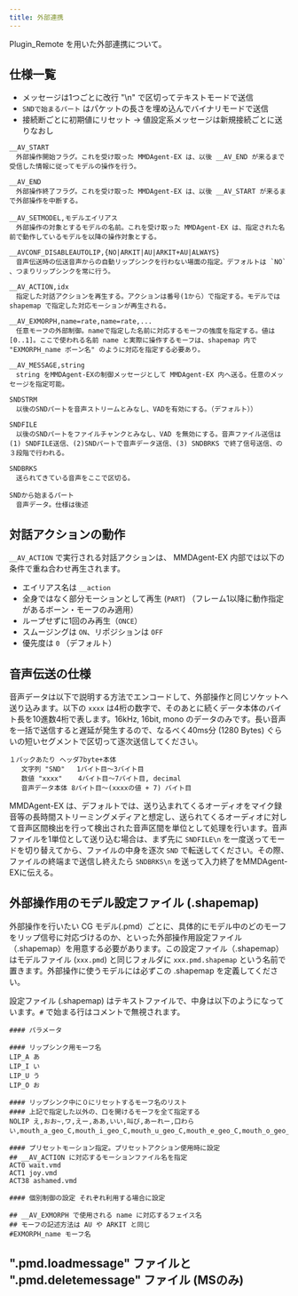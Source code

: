 ```yaml
---
title: 外部連携
---
```


Plugin_Remote を用いた外部連携について。

## 仕様一覧

- メッセージは1つごとに改行 "\n" で区切ってテキストモードで送信
- `SNDで始まるパート` はパケットの長さを埋め込んでバイナリモードで送信
- 接続断ごとに初期値にリセット → 値設定系メッセージは新規接続ごとに送りなおし

```text
__AV_START
　外部操作開始フラグ。これを受け取った MMDAgent-EX は、以後 __AV_END が来るまで受信した情報に従ってモデルの操作を行う。

__AV_END
　外部操作終了フラグ。これを受け取った MMDAgent-EX は、以後 __AV_START が来るまで外部操作を中断する。

__AV_SETMODEL,モデルエイリアス
　外部操作の対象とするモデルの名前。これを受け取った MMDAgent-EX は、指定された名前で動作しているモデルを以降の操作対象とする。

__AVCONF_DISABLEAUTOLIP,{NO|ARKIT|AU|ARKIT+AU|ALWAYS}
　音声伝送時の伝送音声からの自動リップシンクを行わない場面の指定。デフォルトは `NO` 、つまりリップシンクを常に行う。

__AV_ACTION,idx
　指定した対話アクションを再生する。アクションは番号(1から）で指定する。モデルでは shapemap で指定した対応モーションが再生される。

__AV_EXMORPH,name=rate,name=rate,...
　任意モーフの外部制御。nameで指定した名前に対応するモーフの強度を指定する。値は [0..1]。ここで使われる名前 name と実際に操作するモーフは、shapemap 内で "EXMORPH_name ボーン名" のように対応を指定する必要あり。

__AV_MESSAGE,string
　string をMMDAgent-EXの制御メッセージとして MMDAgent-EX 内へ送る。任意のメッセージを指定可能。

SNDSTRM
　以後のSNDパートを音声ストリームとみなし、VADを有効にする。（デフォルト））

SNDFILE
　以後のSNDパートをファイルチャンクとみなし、VAD を無効にする。音声ファイル送信は(1) SNDFILE送信、(2)SNDパートで音声データ送信、(3) SNDBRKS で終了信号送信、の３段階で行われる。

SNDBRKS
　送られてきている音声をここで区切る。

SNDから始まるパート
　音声データ。仕様は後述

```

## 対話アクションの動作

`__AV_ACTION` で実行される対話アクションは、 MMDAgent-EX 内部では以下の条件で重ね合わせ再生されます。

- エイリアス名は `__action`
- 全身ではなく部分モーションとして再生 (`PART`) （フレーム1以降に動作指定があるボーン・モーフのみ適用）
- ループせずに1回のみ再生（`ONCE`）
- スムージングは `ON`、リポジションは `OFF`
- 優先度は `0` （デフォルト）

## 音声伝送の仕様

音声データは以下で説明する方法でエンコードして、外部操作と同じソケットへ送り込みます。以下の `xxxx` は4桁の数字で、そのあとに続くデータ本体のバイト長を10進数4桁で表します。16kHz, 16bit, mono のデータのみです。長い音声を一括で送信すると遅延が発生するので、なるべく40ms分 (1280 Bytes) ぐらいの短いセグメントで区切って逐次送信してください。

```text
１パックあたり ヘッダ7byte+本体
   文字列 "SND"   1バイト目～3バイト目
   数値 "xxxx"    4バイト目～7バイト目, decimal
   音声データ本体 8バイト目～(xxxxの値 + 7) バイト目
```

MMDAgent-EX は、デフォルトでは、送り込まれてくるオーディオをマイク録音等の長時間ストリーミングメディアと想定し、送られてくるオーディオに対して音声区間検出を行って検出された音声区間を単位として処理を行います。音声ファイルを1単位として送り込む場合は、まず先に `SNDFILE\n` を一度送ってモードを切り替えてから、ファイルの中身を逐次 `SND` で転送してください。その際、ファイルの終端まで送信し終えたら `SNDBRKS\n` を送って入力終了をMMDAgent-EXに伝える。

## 外部操作用のモデル設定ファイル (.shapemap)

外部操作を行いたい CG モデル(.pmd）ごとに、具体的にモデル中のどのモーフをリップ信号に対応づけるのか、といった外部操作用設定ファイル（.shapemap）を用意する必要があります。この設定ファイル（.shapemap）はモデルファイル (`xxx.pmd`) と同じフォルダに `xxx.pmd.shapemap` という名前で置きます。外部操作に使うモデルには必ずこの .shapemap を定義してください。

設定ファイル (.shapemap) はテキストファイルで、中身は以下のようになっています。`#` で始まる行はコメントで無視されます。

```text
#### パラメータ

#### リップシンク用モーフ名
LIP_A あ
LIP_I い
LIP_U う
LIP_O お

#### リップシンク中に０にリセットするモーフ名のリスト
#### 上記で指定した以外の、口を開けるモーフを全て指定する
NOLIP え,おお~,ワ,えー,ああ,いい,叫び,あーれー,口わらい,mouth_a_geo_C,mouth_i_geo_C,mouth_u_geo_C,mouth_e_geo_C,mouth_o_geo_C,mouth_oh_geo_C,mouth_smile_geo_C,mouth_surprise_geo

#### プリセットモーション指定。プリセットアクション使用時に設定
## __AV_ACTION に対応するモーションファイル名を指定
ACT0 wait.vmd
ACT1 joy.vmd
ACT38 ashamed.vmd

#### 個別制御の設定 それぞれ利用する場合に設定

## __AV_EXMORPH で使用される name に対応するフェイス名
## モーフの記述方法は AU や ARKIT と同じ
#EXMORPH_name モーフ名

```

## ".pmd.loadmessage" ファイルと ".pmd.deletemessage" ファイル (MSのみ)
